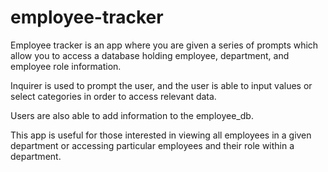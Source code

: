 # employee-tracker

Employee tracker is an app where you are given a series of prompts which allow you to access a database holding employee, department, and employee role information. 

Inquirer is used to prompt the user, and the user is able to input values or select categories in order to access relevant data. 

Users are also able to add information to the employee_db. 

This app is useful for those interested in viewing all employees in a given department or accessing particular employees and their role within a department.